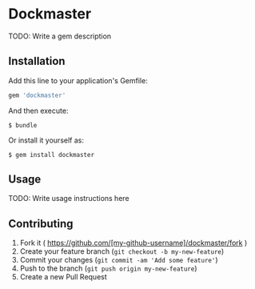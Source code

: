 # Dockmaster

TODO: Write a gem description

## Installation

Add this line to your application's Gemfile:

```ruby
gem 'dockmaster'
```

And then execute:

    $ bundle

Or install it yourself as:

    $ gem install dockmaster

## Usage

TODO: Write usage instructions here

## Contributing

1. Fork it ( https://github.com/[my-github-username]/dockmaster/fork )
2. Create your feature branch (`git checkout -b my-new-feature`)
3. Commit your changes (`git commit -am 'Add some feature'`)
4. Push to the branch (`git push origin my-new-feature`)
5. Create a new Pull Request
